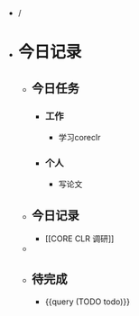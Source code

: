 - /
- # 今日记录
	- ## 今日任务
		- ### 工作
			- 学习coreclr
		- ### 个人
			- 写论文
	- ##  今日记录
		- [[CORE CLR 调研]]
	-
	- ## 待完成
		- {{query (TODO todo)}}
